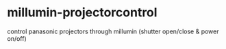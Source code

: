 # millumin-projectorcontrol
control panasonic projectors through millumin (shutter open/close &amp; power on/off)
